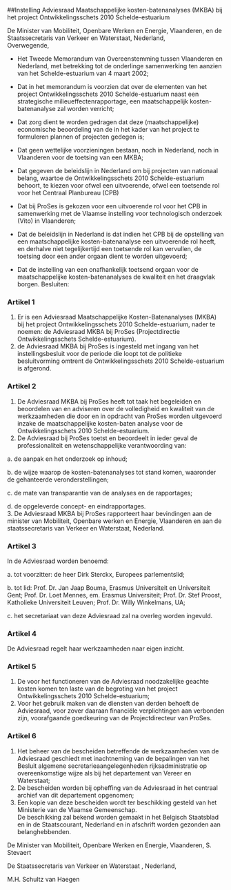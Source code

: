 <meta http-equiv='Content-Type' content='text/html; charset=utf-8' />

##Instelling Adviesraad Maatschappelijke kosten-batenanalyses (MKBA) bij het project Ontwikkelingsschets 2010 Schelde-estuarium 

De Minister van Mobiliteit, Openbare Werken en Energie, Vlaanderen, en de Staatssecretaris van Verkeer en Waterstaat, Nederland,  
Overwegende,

* Het Tweede Memorandum van Overeenstemming tussen Vlaanderen en Nederland, met betrekking tot de onderlinge samenwerking ten aanzien van het Schelde-estuarium van 4 maart 2002;  

* Dat in het memorandum is voorzien dat over de elementen van het project Ontwikkelingsschets 2010 Schelde-estuarium naast een strategische milieueffectenrapportage, een maatschappelijk kosten-batenanalyse zal worden verricht;  

* Dat zorg dient te worden gedragen dat deze (maatschappelijke) economische beoordeling van de in het kader van het project te formuleren plannen of projecten gedegen is;  

* Dat geen wettelijke voorzieningen bestaan, noch in Nederland, noch in Vlaanderen voor de toetsing van een MKBA;  

* Dat gegeven de beleidslijn in Nederland om bij projecten van nationaal belang, waartoe de Ontwikkelingsschets 2010 Schelde-estuarium behoort, te kiezen voor ofwel een uitvoerende, ofwel een toetsende rol voor het Centraal Planbureau (CPB)  

* Dat bij ProSes is gekozen voor een uitvoerende rol voor het CPB in samenwerking met de Vlaamse instelling voor technologisch onderzoek (Vito) in Vlaanderen;  

* Dat de beleidslijn in Nederland is dat indien het CPB bij de opstelling van een maatschappelijke kosten-batenanalyse een uitvoerende rol heeft, en derhalve niet tegelijkertijd een toetsende rol kan vervullen, de toetsing door een ander orgaan dient te worden uitgevoerd;  

* Dat de instelling van een onafhankelijk toetsend orgaan voor de maatschappelijke kosten-batenanalyses de kwaliteit en het draagvlak borgen.      Besluiten:     

### Artikel  1  

1.  Er is een Adviesraad Maatschappelijke Kosten-Batenanalyses (MKBA) bij het project Ontwikkelingsschets 2010 Schelde-estuarium, nader te noemen: de Adviesraad MKBA bij ProSes (Projectdirectie Ontwikkelingsschets Schelde-estuarium).   
2.  de Adviesraad MKBA bij ProSes is ingesteld met ingang van het instellingsbesluit voor de periode die loopt tot de politieke besluitvorming omtrent de Ontwikkelingsschets 2010 Schelde-estuarium is afgerond.   

### Artikel  2  

1.  De Adviesraad MKBA bij ProSes heeft tot taak het begeleiden en beoordelen van en adviseren over de volledigheid en kwaliteit van de werkzaamheden die door en in opdracht van ProSes worden uitgevoerd inzake de maatschappelijke kosten-baten analyse voor de Ontwikkelingsschets 2010 Schelde-estuarium.   
2.  De Adviesraad bij ProSes toetst en beoordeelt in ieder geval de professionaliteit en wetenschappelijke verantwoording van: 

a.  de aanpak en het onderzoek op inhoud;  

b.  de wijze waarop de kosten-batenanalyses tot stand komen, waaronder de gehanteerde veronderstellingen;  

c.  de mate van transparantie van de analyses en de rapportages;  

d.  de opgeleverde concept- en eindrapportages.     
3.  De Adviesraad MKBA bij ProSes rapporteert haar bevindingen aan de minister van Mobiliteit, Openbare werken en Energie, Vlaanderen en aan de staatssecretaris van Verkeer en Waterstaat, Nederland.   

### Artikel  3  

In de Adviesraad worden benoemd: 

a.  tot voorzitter: de heer Dirk Sterckx, Europees parlementslid;  

b.  tot lid: Prof. Dr. Jan Jaap Bouma, Erasmus Universiteit en Universiteit Gent; Prof. Dr. Loet Mennes, em. Erasmus Universiteit; Prof. Dr. Stef Proost, Katholieke Universiteit Leuven; Prof. Dr. Willy Winkelmans, UA;  

c.  het secretariaat van deze Adviesraad zal na overleg worden ingevuld.    

### Artikel  4  

De Adviesraad regelt haar werkzaamheden naar eigen inzicht.  

### Artikel  5  

1.  De voor het functioneren van de Adviesraad noodzakelijke geachte kosten komen ten laste van de begroting van het project Ontwikkelingsschets 2010 Schelde-estuarium;   
2.  Voor het gebruik maken van de diensten van derden behoeft de Adviesraad, voor zover daaraan financiële verplichtingen aan verbonden zijn, voorafgaande goedkeuring van de Projectdirecteur van ProSes.   

### Artikel  6  

1.  Het beheer van de bescheiden betreffende de werkzaamheden van de Adviesraad geschiedt met inachtneming van de bepalingen van het Besluit algemene secretarieaangelegenheden rijksadministratie op overeenkomstige wijze als bij het departement van Vereer en Waterstaat;   
2.  De bescheiden worden bij opheffing van de Adviesraad in het centraal archief van dit departement opgenomen;   
3.  Een kopie van deze bescheiden wordt ter beschikking gesteld van het Ministerie van de Vlaamse Gemeenschap.  
De beschikking zal bekend worden gemaakt in het Belgisch Staatsblad en in de Staatscourant, Nederland en in afschrift worden gezonden aan belanghebbenden.  

De 
Minister van Mobiliteit, Openbare Werken en Energie, Vlaanderen, 
S.  Stevaert  

De 
Staatssecretaris van Verkeer en Waterstaat , Nederland,  

M.H.  Schultz van Haegen    
